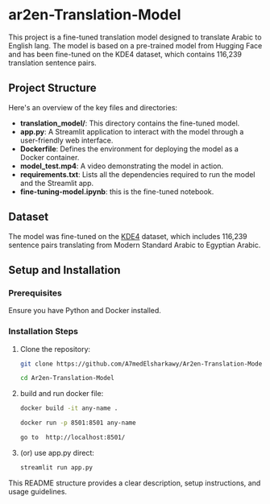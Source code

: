 # ar2en-Translation-Model


This project is a fine-tuned translation model designed to translate Arabic  to English lang. The model is based on a pre-trained model from Hugging Face and has been fine-tuned on the KDE4 dataset, which contains 116,239 translation sentence pairs.


## Project Structure

Here's an overview of the key files and directories:

- **translation_model/**: This directory contains the fine-tuned model.
- **app.py**: A Streamlit application to interact with the model through a user-friendly web interface.
- **Dockerfile**: Defines the environment for deploying the model as a Docker container.
- **model_test.mp4**: A video demonstrating the model in action.
- **requirements.txt**: Lists all the dependencies required to run the model and the Streamlit app.
- **fine-tuning-model.ipynb**: this is the fine-tuned notebook.

## Dataset

The model was fine-tuned on the [KDE4](https://huggingface.co/datasets/kde4) dataset, which includes 116,239 sentence pairs translating from Modern Standard Arabic to Egyptian Arabic.

## Setup and Installation

### Prerequisites

Ensure you have Python and Docker installed.

### Installation Steps

1. Clone the repository:

   ```bash
   git clone https://github.com/A7medElsharkawy/Ar2en-Translation-Model.git

   cd Ar2en-Translation-Model


2. build and run docker file:

   ```bash
   docker build -it any-name .

   docker run -p 8501:8501 any-name

   go to  http://localhost:8501/


3. (or) use app.py direct:
    ```bash
    streamlit run app.py  
    ```  






This README structure provides a clear description, setup instructions, and usage guidelines.
